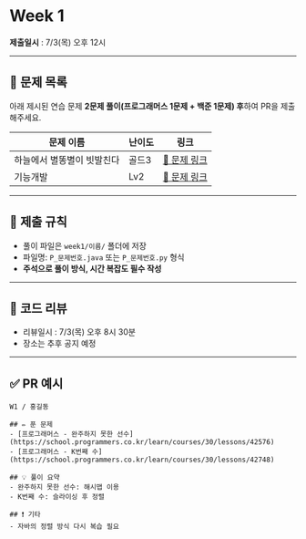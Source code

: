 # Week 1

**제출일시** : 7/3(목) 오후 12시

---

## 📌 문제 목록

아래 제시된 연습 문제 **2문제 풀이(프로그래머스 1문제 + 백준 1문제) 후**하여 PR을 제출해주세요.

| 문제 이름 | 난이도 | 링크 |
| -------- | ------ | ---- |
| 하늘에서 별똥별이 빗발친다 | 골드3 | [🔗 문제 링크](https://www.acmicpc.net/problem/14658) |
| 기능개발 | Lv2 | [🔗 문제 링크](https://school.programmers.co.kr/learn/courses/30/lessons/42586) |

---

## 📝 제출 규칙

- 풀이 파일은 `week1/이름/` 폴더에 저장
- 파일명: `P_문제번호.java` 또는 `P_문제번호.py` 형식
- **주석으로 풀이 방식, 시간 복잡도 필수 작성**

---

## 💬 코드 리뷰

- 리뷰일시 : 7/3(목) 오후 8시 30분
- 장소는 추후 공지 예정

---

## ✅ PR 예시

```
W1 / 홍길동

## ✏️ 푼 문제
- [프로그래머스 - 완주하지 못한 선수](https://school.programmers.co.kr/learn/courses/30/lessons/42576)
- [프로그래머스 - K번째 수](https://school.programmers.co.kr/learn/courses/30/lessons/42748)

## 💡 풀이 요약
- 완주하지 못한 선수: 해시맵 이용
- K번째 수: 슬라이싱 후 정렬

## ❗ 기타
- 자바의 정렬 방식 다시 복습 필요
```

